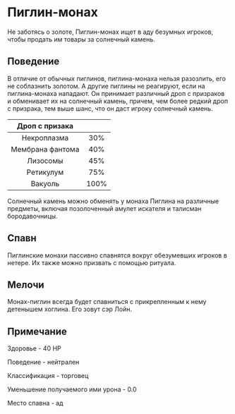 # Пиглин-монах

Не заботясь о золоте, Пиглин-монах ищет в аду безумных игроков, чтобы продать им товары за солнечный камень.

## Поведение

В отличие от обычных пиглинов, пиглина-монаха нельзя разозлить, его не соблазнить золотом. А другие пиглины не реагируют, если на пиглина-монаха нападают. Он принимает различный дроп с призраков и обменивает их на солнечный камень, причем, чем более редкий дроп с призрака, тем выше шанс, что он даст игроку солнечный камень.



|  Дроп с призака  |      |
| :--------------: | :--: |
|    Некроплазма   |  30% |
| Мембрана фантома |  40% |
|     Лизосомы     |  45% |
|     Ретикулум    |  75% |
|      Вакуоль     | 100% |

Солнечный камень можно обменять у монаха Пиглина на различные предметы, включая позолоченный амулет искателя и талисман бородавочницы.

## Спавн

Пиглинские монахи пассивно спавнятся вокруг обезумевших игроков в нетере. Их также можно призвать с помощью ритуала.

## Мелочи

Монах-пиглин всегда будет спавниться с прикрепленным к нему детенышем хоглина. Его зовут сэр Лойн.

## Примечание&#x20;

Здоровье - 40 HP

Поведение - нейтрален

Классификация - торговец

Уменьшение получаемого ими урона - 0.0&#x20;

Место спавна - ад
